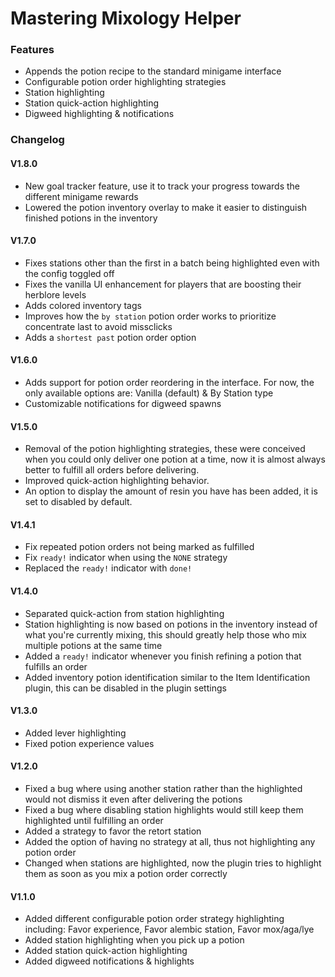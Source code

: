 # Mastering Mixology Helper

### Features
* Appends the potion recipe to the standard minigame interface
* Configurable potion order highlighting strategies
* Station highlighting
* Station quick-action highlighting
* Digweed highlighting & notifications

### Changelog

#### V1.8.0
* New goal tracker feature, use it to track your progress towards the different minigame rewards
* Lowered the potion inventory overlay to make it easier to distinguish finished potions in the inventory

#### V1.7.0
* Fixes stations other than the first in a batch being highlighted even with the config toggled off
* Fixes the vanilla UI enhancement for players that are boosting their herblore levels
* Adds colored inventory tags
* Improves how the `by station` potion order works to prioritize concentrate last to avoid missclicks
* Adds a `shortest past` potion order option

#### V1.6.0
* Adds support for potion order reordering in the interface. For now, the only available options are: Vanilla (default) & By Station type
* Customizable notifications for digweed spawns

#### V1.5.0
* Removal of the potion highlighting strategies, these were conceived when you could only deliver one potion at a time, now it is almost always better to fulfill all orders before delivering.
* Improved quick-action highlighting behavior.
* An option to display the amount of resin you have has been added, it is set to disabled by default.

#### V1.4.1
* Fix repeated potion orders not being marked as fulfilled
* Fix `ready!` indicator when using the `NONE` strategy
* Replaced the `ready!` indicator with `done!`

#### V1.4.0
* Separated quick-action from station highlighting
* Station highlighting is now based on potions in the inventory instead of what you're currently mixing, this should greatly help those who mix multiple potions at the same time
* Added a `ready!` indicator whenever you finish refining a potion that fulfills an order
* Added inventory potion identification similar to the Item Identification plugin, this can be disabled in the plugin settings 

#### V1.3.0
* Added lever highlighting
* Fixed potion experience values

#### V1.2.0
* Fixed a bug where using another station rather than the highlighted would not dismiss it even after delivering the potions
* Fixed a bug where disabling station highlights would still keep them highlighted until fulfilling an order
* Added a strategy to favor the retort station
* Added the option of having no strategy at all, thus not highlighting any potion order
* Changed when stations are highlighted, now the plugin tries to highlight them as soon as you mix a potion order correctly

#### V1.1.0
* Added different configurable potion order strategy highlighting including: Favor experience, Favor alembic station, Favor mox/aga/lye
* Added station highlighting when you pick up a potion
* Added station quick-action highlighting
* Added digweed notifications & highlights